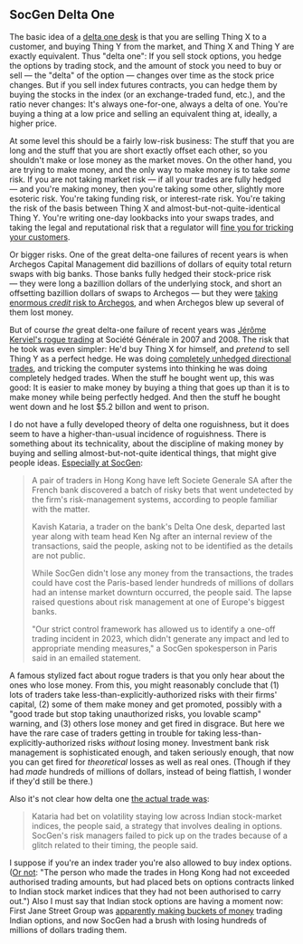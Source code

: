 
## SocGen Delta One

The basic idea of a [delta one desk](https://link.mail.bloombergbusiness.com/click/35212621.276807/aHR0cHM6Ly9lbi53aWtpcGVkaWEub3JnL3dpa2kvRGVsdGFfb25l/60e87ce39a995a4b1a2deb96B64cb360a) is that you are selling Thing X to a customer, and buying Thing Y from the market, and Thing X and Thing Y are exactly equivalent. Thus "delta one": If you sell stock options, you hedge the options by trading stock, and the amount of stock you need to buy or sell — the "delta" of the option — changes over time as the stock price changes. But if you sell index futures contracts, you can hedge them by buying the stocks in the index (or an exchange-traded fund, etc.), and the ratio never changes: It's always one-for-one, always a delta of one. You're buying a thing at a low price and selling an equivalent thing at, ideally, a higher price.

At some level this should be a fairly low-risk business: The stuff that you are long and the stuff that you are short exactly offset each other, so you shouldn't make or lose money as the market moves. On the other hand, you are trying to make money, and the only way to make money is to take _some_ risk. If you are not taking market risk — if all your trades are fully hedged — and you're making money, then you're taking some other, slightly more esoteric risk. You're taking funding risk, or interest-rate risk. You're taking the risk of the basis between Thing X and almost-but-not-quite-identical Thing Y. You're writing one-day lookbacks into your swaps trades, and taking the legal and reputational risk that a regulator will [fine you for tricking your customers](https://link.mail.bloombergbusiness.com/click/35212621.276807/aHR0cHM6Ly93d3cuYmxvb21iZXJnLmNvbS9vcGluaW9uL2FydGljbGVzLzIwMjMtMDQtMTEvZ29sZG1hbi1nb3Qtc29tZS1nb29kLXN3YXBzLWRlYWxzP2NtcGlkPUJCRDA0MzAyNF9NT05FWVNUVUZGJnV0bV9tZWRpdW09ZW1haWwmdXRtX3NvdXJjZT1uZXdzbGV0dGVyJnV0bV90ZXJtPTI0MDQzMCZ1dG1fY2FtcGFpZ249bW9uZXlzdHVmZg/60e87ce39a995a4b1a2deb96Bfcc2b722). 

Or bigger risks. One of the great delta-one failures of recent years is when Archegos Capital Management did bazillions of dollars of equity total return swaps with big banks. Those banks fully hedged their stock-price risk — they were long a bazillion dollars of the underlying stock, and short an offsetting bazillion dollars of swaps to Archegos — but they were [taking enormous _credit_ risk to Archegos](https://link.mail.bloombergbusiness.com/click/35212621.276807/aHR0cHM6Ly93d3cuYmxvb21iZXJnLmNvbS9vcGluaW9uL2FydGljbGVzLzIwMjEtMDctMjkvYXJjaGVnb3Mtd2FzLXRvby1idXN5LWZvci1tYXJnaW4tY2FsbHM_Y21waWQ9QkJEMDQzMDI0X01PTkVZU1RVRkYmdXRtX21lZGl1bT1lbWFpbCZ1dG1fc291cmNlPW5ld3NsZXR0ZXImdXRtX3Rlcm09MjQwNDMwJnV0bV9jYW1wYWlnbj1tb25leXN0dWZm/60e87ce39a995a4b1a2deb96Bf85b5b52), and when Archegos blew up several of them lost money.

But of course _the_ great delta-one failure of recent years was [Jérôme Kerviel's rogue trading](https://link.mail.bloombergbusiness.com/click/35212621.276807/aHR0cHM6Ly93d3cuYmxvb21iZXJnLmNvbS9uZXdzL2FydGljbGVzLzIwMDgtMDEtMzAvamVyb21lLWtlcnZpZWwtaW4taGlzLW93bi13b3Jkc2J1c2luZXNzd2Vlay1idXNpbmVzcy1uZXdzLXN0b2NrLW1hcmtldC1hbmQtZmluYW5jaWFsLWFkdmljZT9jbXBpZD1CQkQwNDMwMjRfTU9ORVlTVFVGRiZ1dG1fbWVkaXVtPWVtYWlsJnV0bV9zb3VyY2U9bmV3c2xldHRlciZ1dG1fdGVybT0yNDA0MzAmdXRtX2NhbXBhaWduPW1vbmV5c3R1ZmY/60e87ce39a995a4b1a2deb96B51c17ebd) at Société Générale in 2007 and 2008. The risk that he took was even simpler: He'd buy Thing X for himself, and _pretend_ to sell Thing Y as a perfect hedge. He was doing [completely unhedged directional trades](https://link.mail.bloombergbusiness.com/click/35212621.276807/aHR0cHM6Ly9lbi53aWtpcGVkaWEub3JnL3dpa2kvSiVDMyVBOXIlQzMlQjRtZV9LZXJ2aWVs/60e87ce39a995a4b1a2deb96B615e3ce7), and tricking the computer systems into thinking he was doing completely hedged trades. When the stuff he bought went up, this was good: It is easier to make money by buying a thing that goes up than it is to make money while being perfectly hedged. And then the stuff he bought went down and he lost $5.2 billon and went to prison.

I do not have a fully developed theory of delta one roguishness, but it does seem to have a higher-than-usual incidence of roguishness. There is something about its technicality, about the discipline of making money by buying and selling almost-but-not-quite identical things, that might give people ideas. [Especially at SocGen](https://link.mail.bloombergbusiness.com/click/35212621.276807/aHR0cHM6Ly93d3cuYmxvb21iZXJnLmNvbS9uZXdzL2FydGljbGVzLzIwMjQtMDQtMzAvc29jZ2VuLXRyYWRlcnMtaW4tYXNpYS1leGl0ZWQtYWZ0ZXItb3B0aW9ucy1iZXRzLXdlbnQtdW5kZXRlY3RlZD9jbXBpZD1CQkQwNDMwMjRfTU9ORVlTVFVGRiZ1dG1fbWVkaXVtPWVtYWlsJnV0bV9zb3VyY2U9bmV3c2xldHRlciZ1dG1fdGVybT0yNDA0MzAmdXRtX2NhbXBhaWduPW1vbmV5c3R1ZmY/60e87ce39a995a4b1a2deb96Bc4ef38d0):

> A pair of traders in Hong Kong have left Societe Generale SA after the French bank discovered a batch of risky bets that went undetected by the firm's risk-management systems, according to people familiar with the matter.
> 
> Kavish Kataria, a trader on the bank's Delta One desk, departed last year along with team head Ken Ng after an internal review of the transactions, said the people, asking not to be identified as the details are not public.
> 
> While SocGen didn't lose any money from the transactions, the trades could have cost the Paris-based lender hundreds of millions of dollars had an intense market downturn occurred, the people said. The lapse raised questions about risk management at one of Europe's biggest banks.
> 
> "Our strict control framework has allowed us to identify a one-off trading incident in 2023, which didn't generate any impact and led to appropriate mending measures," a SocGen spokesperson in Paris said in an emailed statement.

A famous stylized fact about rogue traders is that you only hear about the ones who lose money. From this, you might reasonably conclude that (1) lots of traders take less-than-explicitly-authorized risks with their firms' capital, (2) some of them make money and get promoted, possibly with a "good trade but stop taking unauthorized risks, you lovable scamp" warning, and (3) others lose money and get fired in disgrace. But here we have the rare case of traders getting in trouble for taking less-than-explicitly-authorized risks _without_ losing money. Investment bank risk management is sophisticated enough, and taken seriously enough, that now you can get fired for _theoretical_ losses as well as real ones. (Though if they had _made_ hundreds of millions of dollars, instead of being flattish, I wonder if they'd still be there.)

Also it's not clear how delta one [the actual trade was](https://link.mail.bloombergbusiness.com/click/35212621.276807/aHR0cHM6Ly93d3cuYmxvb21iZXJnLmNvbS9uZXdzL2FydGljbGVzLzIwMjQtMDQtMzAvc29jZ2VuLXRyYWRlcnMtaW4tYXNpYS1leGl0ZWQtYWZ0ZXItb3B0aW9ucy1iZXRzLXdlbnQtdW5kZXRlY3RlZD9jbXBpZD1CQkQwNDMwMjRfTU9ORVlTVFVGRiZ1dG1fbWVkaXVtPWVtYWlsJnV0bV9zb3VyY2U9bmV3c2xldHRlciZ1dG1fdGVybT0yNDA0MzAmdXRtX2NhbXBhaWduPW1vbmV5c3R1ZmY/60e87ce39a995a4b1a2deb96Cc4ef38d0):

> Kataria had bet on volatility staying low across Indian stock-market indices, the people said, a strategy that involves dealing in options. SocGen's risk managers failed to pick up on the trades because of a glitch related to their timing, the people said.

I suppose if you're an index trader you're also allowed to buy index options. ([Or not](https://link.mail.bloombergbusiness.com/click/35212621.276807/aHR0cHM6Ly93d3cuZnQuY29tL2NvbnRlbnQvMTcyNTlmYzctNTczNC00NGY4LTkzZjItNWNlYjM3N2U4MjE0/60e87ce39a995a4b1a2deb96B8d031351): "The person who made the trades in Hong Kong had not exceeded authorised trading amounts, but had placed bets on options contracts linked to Indian stock market indices that they had not been authorised to carry out.") Also I must say that Indian stock options are having a moment now: First Jane Street Group was [apparently making buckets of money](https://link.mail.bloombergbusiness.com/click/35212621.276807/aHR0cHM6Ly93d3cuYmxvb21iZXJnLmNvbS9vcGluaW9uL2FydGljbGVzLzIwMjQtMDQtMjIvdGhlLXNlY3JldC10cmFkZS13YXMtb3B0aW9ucy1pbi1pbmRpYT9jbXBpZD1CQkQwNDMwMjRfTU9ORVlTVFVGRiZ1dG1fbWVkaXVtPWVtYWlsJnV0bV9zb3VyY2U9bmV3c2xldHRlciZ1dG1fdGVybT0yNDA0MzAmdXRtX2NhbXBhaWduPW1vbmV5c3R1ZmY/60e87ce39a995a4b1a2deb96B5f5ead4a) trading Indian options, and now SocGen had a brush with losing hundreds of millions of dollars trading them.
